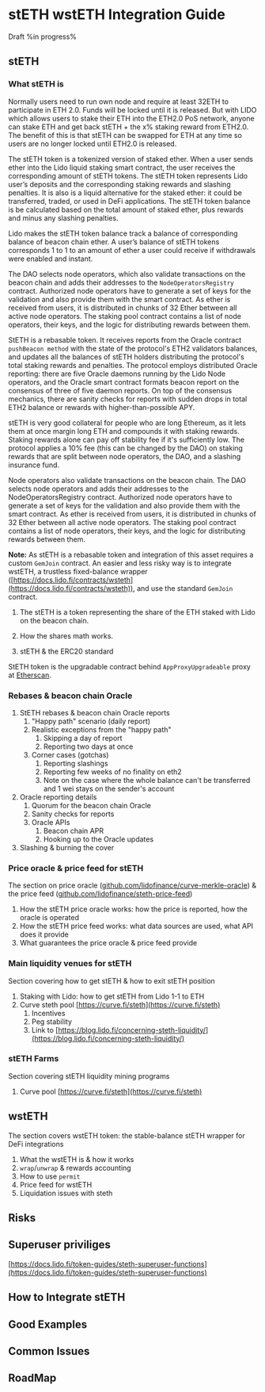 # stETH wstETH Integration Guide

Draft %in progress%

## stETH

### What stETH is

Normally users need to run own node and require at least 32ETH to participate in ETH 2.0. Funds will be locked until it is released. But with LIDO which allows users to stake their ETH into the ETH2.0 PoS network, anyone can stake  ETH and get back stETH + the x% staking reward from ETH2.0. The benefit of this is that stETH can be swapped for ETH at any time so users are no longer locked until ETH2.0 is released. 

The stETH token is a tokenized version of staked ether. When a user sends ether into the Lido liquid staking smart contract, the user receives the corresponding amount of stETH tokens. The stETH token represents Lido user’s deposits and the corresponding staking rewards and slashing penalties. It is also is a liquid alternative for the staked ether: it could be transferred, traded, or used in DeFi applications. The stETH token balance is be calculated based on the total amount of staked ether, plus rewards and minus any slashing penalties.

Lido makes the stETH token balance track a balance of corresponding balance of beacon chain ether. A user’s balance of stETH tokens corresponds 1 to 1 to an amount of ether a user could receive if withdrawals were enabled and instant.

The DAO selects node operators, which also validate transactions on the beacon chain and adds their addresses to the `NodeOperatorsRegistry` contract. Authorized node operators have to generate a set of keys for the validation and also provide them with the smart contract. As ether is received from users, it is distributed in chunks of 32 Ether between all active node operators. The staking pool contract contains a list of node operators, their keys, and the logic for distributing rewards between them.

StETH is a rebasable token. It receives reports from the Oracle contract `pushBeacon method` with the state of the protocol's ETH2 validators balances, and updates all the balances of stETH holders distributing the protocol's total staking rewards and penalties. The protocol employs distributed Oracle reporting: there are five Oracle daemons running by the Lido Node operators, and the Oracle smart contract formats beacon report on the consensus of three of five daemon reports. On top of the consensus mechanics, there are sanity checks for reports with sudden drops in total ETH2 balance or rewards with higher-than-possible APY. 

stETH is very good collateral for people who are long Ethereum, as it lets them at once margin long ETH and compounds it with staking rewards. Staking rewards alone can pay off stability fee if it's sufficiently low. The protocol applies a 10% fee (this can be changed by the DAO) on staking rewards that are split between node operators, the DAO, and a slashing insurance fund.

Node operators also validate transactions on the beacon chain. The DAO selects node operators and adds their addresses to the NodeOperatorsRegistry contract. Authorized node operators have to generate a set of keys for the validation and also provide them with the smart contract. As ether is received from users, it is distributed in chunks of 32 Ether between all active node operators. The staking pool contract contains a list of node operators, their keys, and the logic for distributing rewards between them.

**Note:** As stETH is a rebasable token and integration of this asset requires a custom `GemJoin` contract. An easier and less risky way is to integrate wstETH, a trustless fixed-balance wrapper ([https://docs.lido.fi/contracts/wsteth](https://docs.lido.fi/contracts/wsteth)), and use the standard `GemJoin` contract.

1. The stETH is a token representing the share of the ETH staked with Lido on the beacon chain.


2. How the shares math works.
3. stETH & the ERC20 standard

StETH token is the upgradable contract behind `AppProxyUpgradeable` proxy at [Etherscan](https://etherscan.io/address/0xae7ab96520de3a18e5e111b5eaab095312d7fe84). 


### Rebases & beacon chain Oracle

1. StETH rebases & beacon chain Oracle reports
    1. "Happy path" scenario (daily report)
    2. Realistic exceptions from the "happy path"
        1. Skipping a day of report
        2. Reporting two days at once
    3. Corner cases (gotchas)
        1. Reporting slashings
        2. Reporting few weeks of no finality on eth2
        3.  Note on the case where the whole balance can't be transferred and 1 wei stays on the sender's account
2. Oracle reporting details
    1. Quorum for the beacon chain Oracle
    2. Sanity checks for reports
    3. Oracle APIs
        1. Beacon chain APR
        2. Hooking up to the Oracle updates
3. Slashing & burning the cover

### Price oracle & price feed for stETH

The section on price oracle ([github.com/lidofinance/curve-merkle-oracle](http://github.com/lidofinance/curve-merkle-oracle)) & the price feed ([github.com/lidofinance/steth-price-feed](http://github.com/lidofinance/steth-price-feed))

1. How the stETH price oracle works: how the price is reported, how the oracle is operated
2. How the stETH price feed works: what data sources are used, what API does it provide
3. What guarantees the price oracle & price feed provide

### Main liquidity venues for stETH

Section covering how to get stETH & how to exit stETH position

1. Staking with Lido: how to get stETH from Lido 1-1 to ETH
2. Curve steth pool [https://curve.fi/steth](https://curve.fi/steth)
    1. Incentives
    2. Peg stability
    3. Link to [https://blog.lido.fi/concerning-steth-liquidity/](https://blog.lido.fi/concerning-steth-liquidity/)

### stETH Farms

Section covering stETH liquidity mining programs

1. Curve pool [https://curve.fi/steth](https://curve.fi/steth)

## wstETH

The section covers wstETH token: the stable-balance stETH wrapper for DeFi integrations

1. What the wstETH is & how it works
2. `wrap`/`unwrap` & rewards accounting
3. How to use `permit`
4. Price feed for wstETH
5. Liquidation issues with steth

## Risks


## Superuser priviliges

[https://docs.lido.fi/token-guides/steth-superuser-functions](https://docs.lido.fi/token-guides/steth-superuser-functions)

## How to Integrate stETH 


## Good Examples


## Common Issues


## RoadMap
